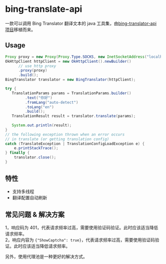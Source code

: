 # bing-translate-api

一款可以调用 Bing Translator 翻译文本的 java 工具集，由[bing-translator-api 项目](https://github.com/plainheart/bing-translate-api)移植而来。

## Usage
```java
Proxy proxy = new Proxy(Proxy.Type.SOCKS, new InetSocketAddress("localhost", 1080));
OkHttpClient httpClient = new OkHttpClient().newBuilder()
      // use http proxy
      .proxy(proxy)
      .build();
BingTranslator translator = new BingTranslator(httpClient);

try {
   TranslationParams params = TranslationParams.builder()
         .text("你好")
         .fromLang("auto-detect")
         .toLang("en")
         .build();
   TranslationResult result = translator.translate(params);
   
   System.out.println(result);
}
// the following exception thrown when an error occurs
// in translate (or getting translation config)
catch (TranslateException | TranslationConfigLoadException e) {
    e.printStackTrace();
} finally {
    translator.close();
}
```

## 特性
- 支持多线程
- 翻译配置自动刷新

## 常见问题 & 解决方案  
1，响应码为 401，代表请求频率过高，需要使用验证码验证。此时应该适当降低请求频率。  
2，响应内容为 `{"ShowCaptcha": true}`，代表请求频率过高，需要使用验证码验证。此时应该适当降低请求频率。

另外，使用代理池是一种更好的解决方式。